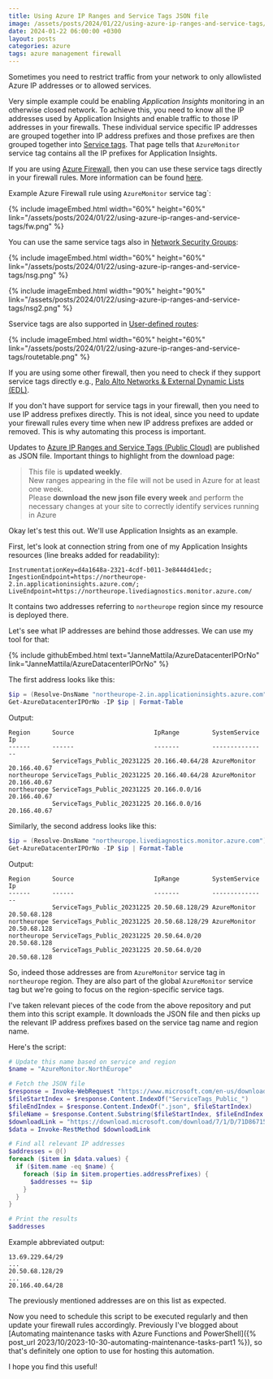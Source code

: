 ```yaml
---
title: Using Azure IP Ranges and Service Tags JSON file
image: /assets/posts/2024/01/22/using-azure-ip-ranges-and-service-tags/nsg2.png
date: 2024-01-22 06:00:00 +0300
layout: posts
categories: azure
tags: azure management firewall
---
```

Sometimes you need to restrict traffic from your network
to only allowlisted Azure IP addresses or to allowed services.

Very simple example could be enabling _Application Insights_ monitoring
in an otherwise closed network. 
To achieve this, you need to know all the 
IP addresses used by Application Insights and enable
traffic to those IP addresses in your firewalls.
These individual service specific IP addresses are grouped together
into IP address prefixes and those prefixes are then grouped together into
[Service tags](https://learn.microsoft.com/en-us/azure/virtual-network/service-tags-overview).
That page tells that `AzureMonitor` service tag contains all the IP prefixes
for Application Insights.

If you are using [Azure Firewall](https://learn.microsoft.com/en-us/azure/firewall/overview),
then you can use these service tags directly in your firewall rules. 
More information can be found [here](https://learn.microsoft.com/en-us/azure/firewall/service-tags).

Example Azure Firewall rule using `AzureMonitor` service tag`:

{% include imageEmbed.html width="60%" height="60%" link="/assets/posts/2024/01/22/using-azure-ip-ranges-and-service-tags/fw.png" %}

You can use the same service tags also in
[Network Security Groups](https://learn.microsoft.com/en-us/azure/virtual-network/network-security-groups-overview):

{% include imageEmbed.html width="60%" height="60%" link="/assets/posts/2024/01/22/using-azure-ip-ranges-and-service-tags/nsg.png" %}

{% include imageEmbed.html width="90%" height="90%" link="/assets/posts/2024/01/22/using-azure-ip-ranges-and-service-tags/nsg2.png" %}

Sservice tags are also supported in
[User-defined routes](https://learn.microsoft.com/en-us/azure/virtual-network/virtual-networks-udr-overview#user-defined):

{% include imageEmbed.html width="60%" height="60%" link="/assets/posts/2024/01/22/using-azure-ip-ranges-and-service-tags/routetable.png" %}

If you are using some other firewall, then you need to check if they support
service tags directly e.g., [Palo Alto Networks & External Dynamic Lists (EDL)](https://docs.paloaltonetworks.com/resources/edl-hosting-service).

If you don't have support for service tags in your firewall, then you need to use IP address prefixes directly.
This is not ideal, since you need to update your firewall rules every time
when new IP address prefixes are added or removed.
This is why automating this process is important.

Updates to [Azure IP Ranges and Service Tags (Public Cloud)](https://www.microsoft.com/en-us/download/details.aspx?id=56519) are published as JSON file.
Important things to highlight from the download page:

> This file is **updated weekly**.<br/>
> New ranges appearing in the file will not be used in Azure for at least one week.<br/>
> Please **download the new json file every week** and perform the necessary
> changes at your site to correctly identify services running in Azure

Okay let's test this out. We'll use Application Insights as an example.

First, let's look at connection string from one of my Application Insights resources
(line breaks added for readability):

```text
InstrumentationKey=d4a1648a-2321-4cdf-b011-3e8444d41edc;
IngestionEndpoint=https://northeurope-2.in.applicationinsights.azure.com/;
LiveEndpoint=https://northeurope.livediagnostics.monitor.azure.com/
```

It contains two addresses referring to `northeurope` region
since my resource is deployed there.

Let's see what IP addresses are behind those addresses.
We can use my tool for that:

{% include githubEmbed.html text="JanneMattila/AzureDatacenterIPOrNo" link="JanneMattila/AzureDatacenterIPOrNo" %}

The first address looks like this:

```powershell
$ip = (Resolve-DnsName "northeurope-2.in.applicationinsights.azure.com").IP4Address
Get-AzureDatacenterIPOrNo -IP $ip | Format-Table
```
Output:
```text
Region      Source                      IpRange         SystemService Ip
------      ------                      -------         ------------- --
            ServiceTags_Public_20231225 20.166.40.64/28 AzureMonitor  20.166.40.67
northeurope ServiceTags_Public_20231225 20.166.40.64/28 AzureMonitor  20.166.40.67
northeurope ServiceTags_Public_20231225 20.166.0.0/16                 20.166.40.67
            ServiceTags_Public_20231225 20.166.0.0/16                 20.166.40.67
```

Similarly, the second address looks like this:

```powershell
$ip = (Resolve-DnsName "northeurope.livediagnostics.monitor.azure.com").IP4Address
Get-AzureDatacenterIPOrNo -IP $ip | Format-Table
```
Output:
```text
Region      Source                      IpRange         SystemService Ip
------      ------                      -------         ------------- --
            ServiceTags_Public_20231225 20.50.68.128/29 AzureMonitor  20.50.68.128
northeurope ServiceTags_Public_20231225 20.50.68.128/29 AzureMonitor  20.50.68.128
northeurope ServiceTags_Public_20231225 20.50.64.0/20                 20.50.68.128
            ServiceTags_Public_20231225 20.50.64.0/20                 20.50.68.128
```

So, indeed those addresses are from `AzureMonitor` service tag in `northeurope` region.
They are also part of the global `AzureMonitor` service tag but we're going to
focus on the region-specific service tags.

I've taken relevant pieces of the code from the above repository and
put them into this script example.
It downloads the JSON file and then picks up the relevant IP address prefixes
based on the service tag name and region name.

Here's the script:

```powershell
# Update this name based on service and region
$name = "AzureMonitor.NorthEurope"

# Fetch the JSON file
$response = Invoke-WebRequest "https://www.microsoft.com/en-us/download/details.aspx?id=56519"
$fileStartIndex = $response.Content.IndexOf("ServiceTags_Public_")
$fileEndIndex = $response.Content.IndexOf(".json", $fileStartIndex)
$fileName = $response.Content.Substring($fileStartIndex, $fileEndIndex - $fileStartIndex)
$downloadLink = "https://download.microsoft.com/download/7/1/D/71D86715-5596-4529-9B13-DA13A5DE5B63/$fileName.json"
$data = Invoke-RestMethod $downloadLink

# Find all relevant IP addresses
$addresses = @()
foreach ($item in $data.values) {
  if ($item.name -eq $name) {
    foreach ($ip in $item.properties.addressPrefixes) {
      $addresses += $ip
    }
  }
}

# Print the results
$addresses
```

Example abbreviated output:

```text
13.69.229.64/29
...
20.50.68.128/29
...
20.166.40.64/28
```

The previously mentioned addresses are on this list as expected.

Now you need to schedule this script to be executed regularly and then update your firewall rules accordingly.
Previously I've blogged about 
[Automating maintenance tasks with Azure Functions and PowerShell]({% post_url 2023/10/2023-10-30-automating-maintenance-tasks-part1 %}),
so that's definitely one option to use for hosting this automation.

I hope you find this useful!
